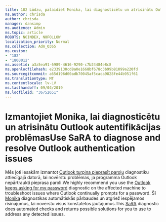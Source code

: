 ```yaml
---
title: 182 Lūdzu, palaidiet Monika, lai diagnosticētu un atrisinātu Outlook autentifikācijas problēmas
ms.author: chrisda
author: chrisda
manager: dansimp
ms.audience: Admin
ms.topic: article
ROBOTS: NOINDEX, NOFOLLOW
localization_priority: Normal
ms.collection: Adm_O365
ms.custom:
- "182"
- "1800012"
ms.assetid: a3a5ea91-6989-4616-9290-c7b24484e8c8
ms.openlocfilehash: e2339130cd8a0e1668bf678c3b99b81099a220fd
ms.sourcegitcommit: a65d196d00adb70045af5caca9828fe44b951f61
ms.translationtype: MT
ms.contentlocale: lv-LV
ms.lasthandoff: 09/04/2019
ms.locfileid: "36752651"
---
```

# <a name="use-sara-to-diagnose-and-resolve-outlook-authentication-issues"></a><span data-ttu-id="53706-102">Izmantojiet Monika, lai diagnosticētu un atrisinātu Outlook autentifikācijas problēmas</span><span class="sxs-lookup"><span data-stu-id="53706-102">Use SaRA to diagnose and resolve Outlook authentication issues</span></span>

<span data-ttu-id="53706-103">Mēs ļoti iesakām izmantot [Outlook turpina pieprasīt paroļu](https://aka.ms/SaRA-OutlookPwdPrompt-Alchemy) diagnostiku attiecīgajā datorā, lai novērstu problēmas, ja programma Outlook nepārtraukti pieprasa paroli.</span><span class="sxs-lookup"><span data-stu-id="53706-103">We highly recommend you use the [Outlook keeps asking for my password](https://aka.ms/SaRA-OutlookPwdPrompt-Alchemy) diagnostic on the affected machine to troubleshoot issues where Outlook continually prompts for a password.</span></span> <span data-ttu-id="53706-104">Šī [Monika](https://diagnostics.office.com/#/) diagnostikas automātiskās pārbaudes un atgriež iespējamos risinājumus, lai novērstu visus konstatētos jautājumus.</span><span class="sxs-lookup"><span data-stu-id="53706-104">This [SaRA](https://diagnostics.office.com/#/) diagnostic does automated checks and returns possible solutions for you to use to address any detected issues.</span></span>
